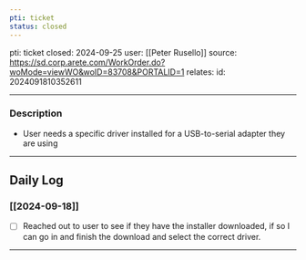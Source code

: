```yaml
---
pti: ticket
status: closed
---
```

pti: ticket 
closed: 2024-09-25
user: [[Peter Rusello]]
source: https://sd.corp.arete.com/WorkOrder.do?woMode=viewWO&woID=83708&PORTALID=1
relates: 
id: 2024091810352611

---
### Description
- User needs a specific driver installed for a USB-to-serial adapter they are using
---
## Daily Log
### [[2024-09-18]]
- [ ] Reached out to user to see if they have the installer downloaded, if so I can go in and finish the download and select the correct driver.
---




